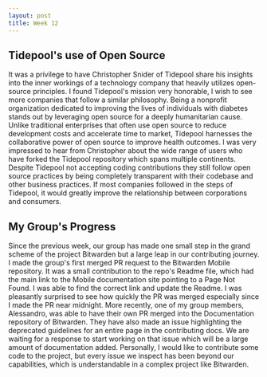 ```yaml
---
layout: post
title: Week 12
---
```


## Tidepool's use of Open Source
It was a privilege to have Christopher Snider of Tidepool share his insights into the inner workings of a technology company that heavily utilizes open-source principles. I found Tidepool's mission very honorable, I wish to see more companies that follow a similar philosophy. Being a nonprofit organization dedicated to improving the lives of individuals with diabetes stands out by leveraging open source for a deeply humanitarian cause. Unlike traditional enterprises that often use open source to reduce development costs and accelerate time to market, Tidepool harnesses the collaborative power of open source to improve health outcomes. I was very impressed to hear from Christopher about the wide range of users who have forked the Tidepool repository which spans multiple continents. Despite Tidepool not accepting coding contributions they still follow open source practices by being completely transparent with their codebase and other business practices. If most companies followed in the steps of Tidepool, it would greatly improve the relationship between corporations and consumers. 

<!--more-->

## My Group's Progress
Since the previous week, our group has made one small step in the grand scheme of the project Bitwarden but a large leap in our contributing journey. I made the group's first merged PR request to the Bitwarden Mobile repository. It was a small contribution to the repo's Readme file, which had the main link to the Mobile documentation site pointing to a Page Not Found. I was able to find the correct link and update the Readme. I was pleasantly surprised to see how quickly the PR was merged especially since I made the PR near midnight. More recently, one of my group members, Alessandro, was able to have their own PR merged into the Documentation repository of Bitwarden. They have also made an issue highlighting the deprecated guidelines for an entire page in the contributing docs. We are waiting for a response to start working on that issue which will be a large amount of documentation added. Personally, I would like to contribute some code to the project, but every issue we inspect has been beyond our capabilities, which is understandable in a complex project like Bitwarden. 

